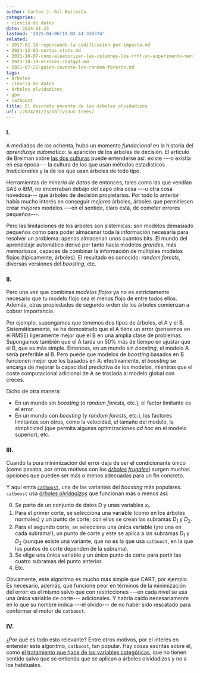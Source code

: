 ```yaml
---
author: Carlos J. Gil Bellosta
categories:
- ciencia de datos
date: 2024-01-23
lastmod: '2025-04-06T19:02:44.339374'
related:
- 2017-01-10-repensando-la-codificacion-por-impacto.md
- 2024-12-03-cortos-stats.md
- 2021-10-07-como-aleatorizan-las-columnas-los-rrff-un-experimento-mental-y-una-coda-historica.md
- 2023-10-19-errores-chatgpt.md
- 2021-07-21-quien-invento-los-random-forests.md
tags:
- árboles
- ciencia de datos
- árboles olvidadizos
- gbm
- catboost
title: El discreto encanto de los árboles olvidadizos
url: /2024/01/23/oblivious-trees/
---
```


### I.

A mediados de los ochenta, hubo un momento _fundacional_ en la historia del _aprendizaje automático_: la aparición de los árboles de decisión. El artículo de Breiman sobre
[las dos culturas](http://localhost:1313/2016/11/07/las-dos-culturas-con-comentarios-de-2016/)
puede entenderse así: existe ---o existía en esa época--- la cultura de los que usan métodos estadísticos _tradicionales_ y la de los que usan árboles de todo tipo.

Herramientas de _minería de datos_ de entonces, tales como las que vendían SAS o IBM, no encerraban debajo del capó otra cosa ---u otra cosa novedosa--- que árboles de decisión propietarios. Por todo lo anterior había mucho interés en conseguir _mejores_ árboles, árboles que permitiesen crear _mejores_ modelos ---en el sentido, claro está, de cometer errores pequeños---.

Pero las limitaciones de los árboles son sistémicas: son modelos demasiado pequeños como para poder almacenar toda la información necesaria para resolver un problema: apenas almacenan unos cuantos bits. El mundo del aprendizaje automático derivó por tanto hacia modelos _grandes_, más _memoriosos_, capaces de combinar la información de múltiples modelos flojos (típicamente, árboles). El resultado es conocido: _random forests_, diversas versiones del _boosting_, etc.


### II.

Pero una vez que combinas _modelos flojos_ ya no es estrictamente necesario que tu modelo flojo sea el menos flojo de entre todos ellos. Además, otras propiedades de segundo orden de los árboles comienzan a cobrar importancia.

Por ejemplo, supongamos que tenemos dos tipos de árboles, el A y el B. Sistemáticamente, se ha demostrado que el A tiene un error (pensemos en el RMSE) ligeramente mejor que el B en una amplia clase de problemas. Supongamos también que el A tarda un 50% más de tiempo en ajustar que el B, que es más simple. Entonces, en un mundo sin _boosting_, el modelo A sería preferible al B. Pero puede que modelos de _boosting_ basados en B funcionen mejor que los basados en A: efectivamente, el _boosting_ se encarga de mejorar la capacidad predictiva de los modelos, mientras que el coste computacional adicional de A se traslada al modelo global con creces.

Dicho de otra manera:

- En un mundo sin _boosting_ (o _random forests_, etc.), el factor limitante es el error.
- En un mundo con _boosting_ (y _random forests_, etc.), los factores limitantes son otros, como la velocidad, el tamaño del modelo, la simplicidad (que permita algunas optimizaciones _ad hoc_ en el modelo superior), etc.


### III.

Cuando la pura minimización del error deja de ser el condicionante único (como pasaba, por otros motivos con los
[_árboles frugales_](/2016/11/18/diapositivas-de-modelos-rapidos-y-frugales-mi-charla-en-databeers/))
surgen muchas opciones que pueden ser más o menos adecuadas para un fin concreto.

Y aquí entra [`catboost`](https://catboost.ai/en/docs/), una de las variantes del _boosting_ más populares. `catboost` usa
[_árboles olvidadizos_](https://cdn.aaai.org/Workshops/1994/WS-94-01/WS94-01-020.pdf) que funcionan más o menos así:

0. Se parte de un conjunto de datos D y unas variables $x_i$.
1. Para el primer corte, se selecciona una variable (como en los árboles normales) y un punto de corte; con ellos se crean las subramas $D_1$ y $D_2$.
2. Para el segundo corte, se selecciona una única variable (¡no una en cada subrama!), un punto de corte y este se aplica a las subramas $D_1$ y $D_2$ (aunque existe una variante, que no es la que usa `catboost`, en la que los puntos de corte dependen de la subrama).
3. Se elige una única variable y un único punto de corte para partir las cuatro subramas del punto anterior.
4. Etc.

Obviamente, este algoritmo es mucho más simple que CART, por ejemplo. Es necesario, además, que funcione peor en términos de la minimización del error: es el mismo salvo que con restricciones ---en cada nivel se usa una única variable de corte--- adicionales. Y habría caído necesariamente en lo que su nombre indica ---el olvido--- de no haber sido rescatado para conformar el motor de `catboost`.


### IV.

¿Por qué es todo esto relevante? Entre otros motivos, por el interés en entender este algoritmo, `catboost`, tan popular. Hay cosas escritas sobre él, como
[el tratamiento que hace de las variables categóricas](https://muestrear-no-es-pecado.netlify.app/2023/06/09/categoricas_a_lo_catboost_pensamientos/index.html),
que no tienen sentido salvo que se entienda que se aplican a árboles olvidadizos y no a los habituales.